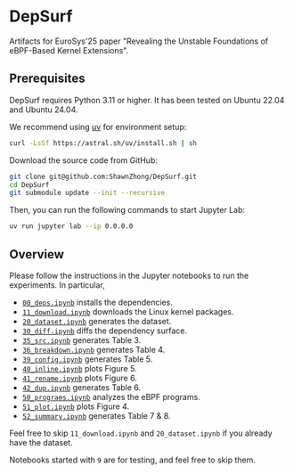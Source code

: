 DepSurf
===


Artifacts for EuroSys'25 paper "Revealing the Unstable Foundations of eBPF-Based Kernel Extensions".

## Prerequisites

DepSurf requires Python 3.11 or higher. It has been tested on Ubuntu 22.04 and Ubuntu 24.04.

We recommend using [uv](https://astral.sh/uv/) for environment setup: 

```sh
curl -LsSf https://astral.sh/uv/install.sh | sh
```

Download the source code from GitHub:

```sh
git clone git@github.com:ShawnZhong/DepSurf.git
cd DepSurf
git submodule update --init --recursive
```

Then, you can run the following commands to start Jupyter Lab:

```sh
uv run jupyter lab --ip 0.0.0.0
```

## Overview

Please follow the instructions in the Jupyter notebooks to run the experiments. In particular,

- [`00_deps.ipynb`](./00_deps.ipynb) installs the dependencies.
- [`11_download.ipynb`](./11_download.ipynb) downloads the Linux kernel packages. 
- [`20_dataset.ipynb`](./20_dataset.ipynb) generates the dataset. 
- [`30_diff.ipynb`](./30_diff.ipynb) diffs the dependency surface.
- [`35_src.ipynb`](./35_src.ipynb) generates Table 3. 
- [`36_breakdown.ipynb`](./36_breakdown.ipynb) generates Table 4.
- [`39_config.ipynb`](./39_config.ipynb) generates Table 5.
- [`40_inline.ipynb`](./40_inline.ipynb) plots Figure 5.
- [`41_rename.ipynb`](./41_rename.ipynb) plots Figure 6.
- [`42_dup.ipynb`](./42_dup.ipynb) generates Table 6.
- [`50_programs.ipynb`](./50_programs.ipynb) analyzes the eBPF programs.
- [`51_plot.ipynb`](./51_plot.ipynb) plots Figure 4.
- [`52_summary.ipynb`](./52_summary.ipynb) generates Table 7 & 8.

Feel free to skip `11_download.ipynb` and `20_dataset.ipynb` if you already have the dataset.

Notebooks started with `9` are for testing, and feel free to skip them.
